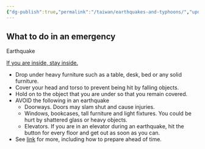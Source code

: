 ```yaml
---
{"dg-publish":true,"permalink":"/taiwan/earthquakes-and-typhoons/","updated":"2024-03-13T10:54:49.930+08:00"}
---
```


## What to do in an emergency

Earthquake

[If you are inside, stay inside.](https://www.getprepared.gc.ca/cnt/rsrcs/pblctns/rthqks-wtd/index-en.aspx)

- Drop under heavy furniture such as a table, desk, bed or any solid furniture.
- Cover your head and torso to prevent being hit by falling objects.
- Hold on to the object that you are under so that you remain covered.
- AVOID the following in an earthquake
    - Doorways. Doors may slam shut and cause injuries.
    - Windows, bookcases, tall furniture and light fixtures. You could be hurt by shattered glass or heavy objects.
    - Elevators. If you are in an elevator during an earthquake, hit the button for every floor and get out as soon as you can.
- See [link](https://www.getprepared.gc.ca/cnt/rsrcs/pblctns/rthqks-wtd/index-en.aspx) for more, including how to prepare ahead of time.